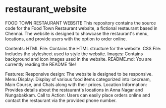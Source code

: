 # restaurant_website
FOOD TOWN RESTAURANT WEBSITE
This repository contains the source code for the Food Town Restaurant website, a fictional restaurant based in Chennai. The website is designed to showcase the restaurant's menu, locations, and provide users with the option to order online.

Contents:
HTML File: Contains the HTML structure for the website.
CSS File: Includes the stylesheet used to style the website.
Images: Contains background and icon images used in the website.
README.md: You are currently reading the README file!

Features:
Responsive design: The website is designed to be responsive.
Menu Display: Display of various food items categorized into Icecream, Main Course, and Chats along with their prices.
Location Information: Provides details about the restaurant's locations in Anna Nagar and Nungabakkam.
Call to Action: Users can easily place orders online and contact the restaurant via the provided phone number.
